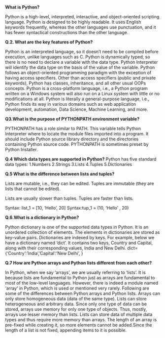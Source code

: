 **What is Python?**

Python is a high-level, interpreted, interactive, and object-oriented scripting language. Python is designed to be highly readable. It uses English keywords frequently, whereas the other languages use punctuation, and it has fewer syntactical constructions than the other language.

**Q.2. What are the key features of Python?**

Python is an interpreted language, so it doesn’t need to be compiled before execution, unlike languages such as C.
Python is dynamically typed, so there is no need to declare a variable with the data type. Python Interpreter will identify the data type on the basis of the value of the variable.
Python follows an object-oriented programming paradigm with the exception of having access specifiers. Other than access specifiers (public and private keywords), Python has classes, inheritance, and all other usual OOPs concepts.
Python is a cross-platform language, i.e., a Python program written on a Windows system will also run on a Linux system with little or no modifications at all.
Python is literally a general-purpose language, i.e., Python finds its way in various domains such as web application development, automation, Data Science, Machine Learning, and more.

**Q3.What is the purpose of PYTHONPATH environment variable?**

PYTHONPATH has a role similar to PATH. This variable tells Python Interpreter where to locate the module files imported into a program. It should include Python source library directory and the directories containing Python source code. PYTHONPATH is sometimes preset by Python Installer.

**Q.4 Which data types are supported in Python?**
Python has five standard data types:
1.Numbers
2.Strings
3.Lists
4.Tuples
5.Dictionaries

**Q.5 What is the difference between lists and tuples?**

Lists are mutable, i.e., they can be edited.	Tuples are immutable (they are lists that cannot be edited).
 
 Lists are usually slower than tuples.	Tuples are faster than lists.
 
 Syntax: list_1 = [10, ‘Hello’, 20]	Syntax:tup_1 = (10, ‘Hello’ , 20)
	

**Q.6.What is a dictionary in Python?**

Python dictionary is one of the supported data types in Python. It is an unordered collection of elements. The elements in dictionaries are stored as key–value pairs. Dictionaries are indexed by keys.
For example, below we have a dictionary named ‘dict’. It contains two keys, Country and Capital, along with their corresponding values, India and New Delhi.
dict={‘Country’:’India’,’Capital’:’New Delhi’, }

**Q.7 How are Python arrays and Python lists different from each other?**

In Python, when we say ‘arrays’, we are usually referring to ‘lists’. It is because lists are fundamental to Python just as arrays are fundamental to most of the low-level languages.
However, there is indeed a module named ‘array’ in Python, which is used or mentioned very rarely. 
Following are some of the differences between Python arrays and Python lists.
Arrays can only store homogeneous data (data of the same type).	Lists can store heterogeneous and arbitrary data.
Since only one type of data can be stored, arrays use memory for only one type of objects. Thus, mostly, arrays use lesser memory than lists.	Lists can store data of multiple data types and thus require more memory than arrays.
The length of an array is pre-fixed while creating it, so more elements cannot be added.Since the length of a list is not fixed, appending items to it is possible.
